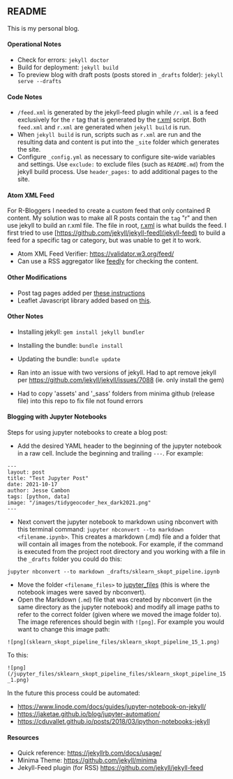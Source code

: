 ## README

This is my personal blog.

#### Operational Notes

* Check for errors: `jekyll doctor`
* Build for deployment: `jekyll build`
* To preview blog with draft posts (posts stored in `_drafts` folder): `jekyll serve --drafts`

#### Code Notes

* `/feed.xml` is generated by the jekyll-feed plugin while `/r.xml` is a feed exclusively for the `r` tag that is generated by the [r.xml](r.xml) script. Both `feed.xml` and `r.xml` are generated when `jekyll build` is run.
* When `jekyll build` is run, scripts such as `r.xml` are run and the resulting data and content is put into the `_site` folder which generates the site.
* Configure `_config.yml` as necessary to configure site-wide variables and settings. Use `exclude:` to exclude files (such as `README.md`) from the jekyll build process. Use `header_pages:` to add additional pages to the site.

#### Atom XML Feed

For R-Bloggers I needed to create a custom feed that only contained R content. My solution was to make all R posts contain the `tag` "r" and then use jekyll to build an r.xml file. The file in root, [r.xml](r.xml) is what builds the feed. I first tried to use [https://github.com/jekyll/jekyll-feed](jekyll-feed) to build a feed for a specific tag or category, but was unable to get it to work.

* Atom XML Feed Verifier: https://validator.w3.org/feed/
* Can use a RSS aggregator like [feedly](https://feedly.com/) for checking the content.

#### Other Modifications

- Post tag pages added per [these instructions](https://longqian.me/2017/02/09/github-jekyll-tag/)
- Leaflet Javascript library added based on [this](https://github.com/dieghernan/dieghernan.github.io/blob/master/_includes/leaflet.html).

#### Other Notes

* Installing jekyll: `gem install jekyll bundler`
* Installing the bundle: `bundle install`
* Updating the bundle: `bundle update`

* Ran into an issue with two versions of jekyll. Had to apt remove jekyll per https://github.com/jekyll/jekyll/issues/7088 (ie. only install the gem)
* Had to copy 'assets' and '_sass' folders from minima github (release file) into this repo to fix file not found errors

#### Blogging with Jupyter Notebooks

Steps for using jupyter notebooks to create a blog post:

- Add the desired YAML header to the beginning of the jupyter notebook in a raw cell. Include the beginning and trailing `---`. For example:

```
---
layout: post
title: "Test Jupyter Post"
date: 2021-10-17
author: Jesse Cambon
tags: [python, data]
image: "/images/tidygeocoder_hex_dark2021.png"
---
```

- Next convert the jupyter notebook to markdown using nbconvert with this terminal command: `jupyter nbconvert --to markdown <filename.ipynb>`. This creates a markdown (.md) file and a folder that will contain all images from the notebook. For example, if the command is executed from the project root directory and you working with a file in the `_drafts` folder you could do this:

```shell
jupyter nbconvert --to markdown _drafts/sklearn_skopt_pipeline.ipynb
```

- Move the folder `<filename_files>` to [jupyter_files](jupyter_files) (this is where the notebook images were saved by nbconvert).
- Open the Markdown (`.md`) file that was created by nbconvert (in the same directory as the jupyter notebook) and modify all image paths to refer to the correct folder (given where we moved the image folder to). The image references should begin with `![png]`. For example you would want to change this image path:

`![png](sklearn_skopt_pipeline_files/sklearn_skopt_pipeline_15_1.png)`

To this:

`![png](/jupyter_files/sklearn_skopt_pipeline_files/sklearn_skopt_pipeline_15_1.png)`

In the future this process could be automated:

- https://www.linode.com/docs/guides/jupyter-notebook-on-jekyll/
- https://jaketae.github.io/blog/jupyter-automation/
- https://cduvallet.github.io/posts/2018/03/ipython-notebooks-jekyll 

#### Resources
* Quick reference: https://jekyllrb.com/docs/usage/
* Minima Theme: https://github.com/jekyll/minima
* Jekyll-Feed plugin (for RSS) https://github.com/jekyll/jekyll-feed
